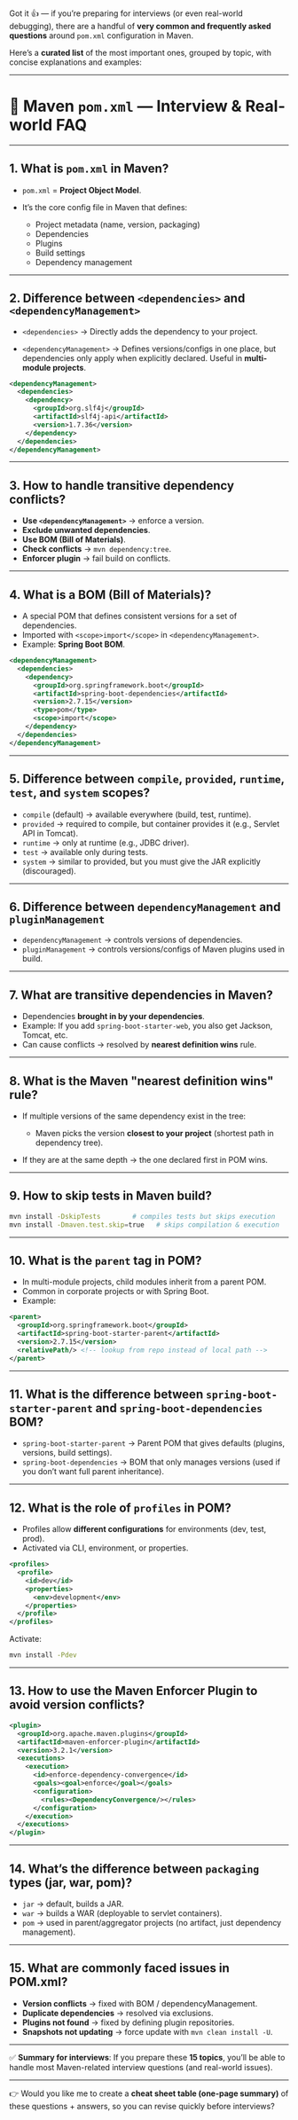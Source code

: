 Got it 👍 — if you’re preparing for interviews (or even real-world debugging), there are a handful of **very common and frequently asked questions** around `pom.xml` configuration in Maven.

Here’s a **curated list** of the most important ones, grouped by topic, with concise explanations and examples:

---

# 🔹 Maven `pom.xml` — Interview & Real-world FAQ

---

## 1. **What is `pom.xml` in Maven?**

* `pom.xml` = **Project Object Model**.
* It’s the core config file in Maven that defines:

  * Project metadata (name, version, packaging)
  * Dependencies
  * Plugins
  * Build settings
  * Dependency management

---

## 2. **Difference between `<dependencies>` and `<dependencyManagement>`**

* `<dependencies>`
  → Directly adds the dependency to your project.

* `<dependencyManagement>`
  → Defines versions/configs in one place, but dependencies only apply when explicitly declared. Useful in **multi-module projects**.

```xml
<dependencyManagement>
  <dependencies>
    <dependency>
      <groupId>org.slf4j</groupId>
      <artifactId>slf4j-api</artifactId>
      <version>1.7.36</version>
    </dependency>
  </dependencies>
</dependencyManagement>
```

---

## 3. **How to handle transitive dependency conflicts?**

* **Use `<dependencyManagement>`** → enforce a version.
* **Exclude unwanted dependencies**.
* **Use BOM (Bill of Materials)**.
* **Check conflicts** → `mvn dependency:tree`.
* **Enforcer plugin** → fail build on conflicts.

---

## 4. **What is a BOM (Bill of Materials)?**

* A special POM that defines consistent versions for a set of dependencies.
* Imported with `<scope>import</scope>` in `<dependencyManagement>`.
* Example: **Spring Boot BOM**.

```xml
<dependencyManagement>
  <dependencies>
    <dependency>
      <groupId>org.springframework.boot</groupId>
      <artifactId>spring-boot-dependencies</artifactId>
      <version>2.7.15</version>
      <type>pom</type>
      <scope>import</scope>
    </dependency>
  </dependencies>
</dependencyManagement>
```

---

## 5. **Difference between `compile`, `provided`, `runtime`, `test`, and `system` scopes?**

* `compile` (default) → available everywhere (build, test, runtime).
* `provided` → required to compile, but container provides it (e.g., Servlet API in Tomcat).
* `runtime` → only at runtime (e.g., JDBC driver).
* `test` → available only during tests.
* `system` → similar to provided, but you must give the JAR explicitly (discouraged).

---

## 6. **Difference between `dependencyManagement` and `pluginManagement`**

* `dependencyManagement` → controls versions of dependencies.
* `pluginManagement` → controls versions/configs of Maven plugins used in build.

---

## 7. **What are transitive dependencies in Maven?**

* Dependencies **brought in by your dependencies**.
* Example: If you add `spring-boot-starter-web`, you also get Jackson, Tomcat, etc.
* Can cause conflicts → resolved by **nearest definition wins** rule.

---

## 8. **What is the Maven "nearest definition wins" rule?**

* If multiple versions of the same dependency exist in the tree:

  * Maven picks the version **closest to your project** (shortest path in dependency tree).
* If they are at the same depth → the one declared first in POM wins.

---

## 9. **How to skip tests in Maven build?**

```bash
mvn install -DskipTests        # compiles tests but skips execution
mvn install -Dmaven.test.skip=true   # skips compilation & execution
```

---

## 10. **What is the `parent` tag in POM?**

* In multi-module projects, child modules inherit from a parent POM.
* Common in corporate projects or with Spring Boot.
* Example:

```xml
<parent>
  <groupId>org.springframework.boot</groupId>
  <artifactId>spring-boot-starter-parent</artifactId>
  <version>2.7.15</version>
  <relativePath/> <!-- lookup from repo instead of local path -->
</parent>
```

---

## 11. **What is the difference between `spring-boot-starter-parent` and `spring-boot-dependencies` BOM?**

* `spring-boot-starter-parent` → Parent POM that gives defaults (plugins, versions, build settings).
* `spring-boot-dependencies` → BOM that only manages versions (used if you don’t want full parent inheritance).

---

## 12. **What is the role of `profiles` in POM?**

* Profiles allow **different configurations** for environments (dev, test, prod).
* Activated via CLI, environment, or properties.

```xml
<profiles>
  <profile>
    <id>dev</id>
    <properties>
      <env>development</env>
    </properties>
  </profile>
</profiles>
```

Activate:

```bash
mvn install -Pdev
```

---

## 13. **How to use the Maven Enforcer Plugin to avoid version conflicts?**

```xml
<plugin>
  <groupId>org.apache.maven.plugins</groupId>
  <artifactId>maven-enforcer-plugin</artifactId>
  <version>3.2.1</version>
  <executions>
    <execution>
      <id>enforce-dependency-convergence</id>
      <goals><goal>enforce</goal></goals>
      <configuration>
        <rules><DependencyConvergence/></rules>
      </configuration>
    </execution>
  </executions>
</plugin>
```

---

## 14. **What’s the difference between `packaging` types (jar, war, pom)?**

* `jar` → default, builds a JAR.
* `war` → builds a WAR (deployable to servlet containers).
* `pom` → used in parent/aggregator projects (no artifact, just dependency management).

---

## 15. **What are commonly faced issues in POM.xml?**

* **Version conflicts** → fixed with BOM / dependencyManagement.
* **Duplicate dependencies** → resolved via exclusions.
* **Plugins not found** → fixed by defining plugin repositories.
* **Snapshots not updating** → force update with `mvn clean install -U`.

---

✅ **Summary for interviews**:
If you prepare these **15 topics**, you’ll be able to handle most Maven-related interview questions (and real-world issues).

---

👉 Would you like me to create a **cheat sheet table (one-page summary)** of these questions + answers, so you can revise quickly before interviews?
